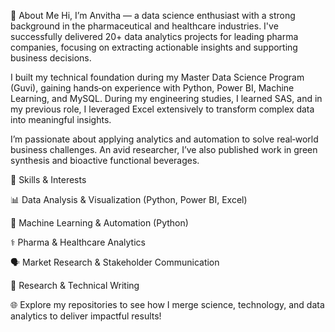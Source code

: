 🌟 About Me
Hi, I’m Anvitha — a data science enthusiast with a strong background in the pharmaceutical and healthcare industries. I've successfully delivered 20+ data analytics projects for leading pharma companies, focusing on extracting actionable insights and supporting business decisions.

I built my technical foundation during my Master Data Science Program (Guvi), gaining hands‑on experience with Python, Power BI, Machine Learning, and MySQL. During my engineering studies, I learned SAS, and in my previous role, I leveraged Excel extensively to transform complex data into meaningful insights.

I’m passionate about applying analytics and automation to solve real‑world business challenges. An avid researcher, I’ve also published work in green synthesis and bioactive functional beverages.

🌟 Skills & Interests

📊 Data Analysis & Visualization (Python, Power BI, Excel)

🤖 Machine Learning & Automation (Python)

⚕️ Pharma & Healthcare Analytics

🗣️ Market Research & Stakeholder Communication

🧪 Research & Technical Writing

🌐 Explore my repositories to see how I merge science, technology, and data analytics to deliver impactful results!
